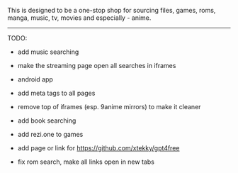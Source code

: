 This is designed to be a one-stop shop for sourcing files, games, roms, manga, music, tv, movies and especially - anime.




-----------------------------------------------------------------------

TODO:

- add music searching

- make the streaming page open all searches in iframes

- android app

- add meta tags to all pages

- remove top of iframes (esp. 9anime mirrors) to make it cleaner

- add book searching

- add rezi.one to games

- add page or link for https://github.com/xtekky/gpt4free

- fix rom search, make all links open in new tabs
